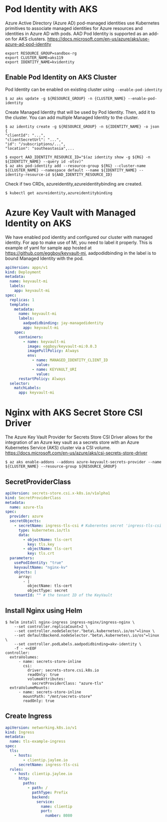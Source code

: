 # Pod Identity with AKS

Azure Active Directory (Azure AD) pod-managed identities use Kubernetes primitives to associate managed identities for Azure resources and identities in Azure AD with pods. AAD Pod Identity is supported as an add-on for AKS clusters. https://docs.microsoft.com/en-us/azure/aks/use-azure-ad-pod-identity

```shell
export RESOURCE_GROUP=sandbox-rg
export CLUSTER_NAME=aks119
export IDENTITY_NAME=kvidentity
```

## Enable Pod Identity on AKS Cluster

Pod Identity can be enabled on existing cluster using `--enable-pod-identity`

```shell
$ az aks update -g ${RESOURCE_GROUP} -n {CLUSTER_NAME} --enable-pod-identity
```

Create Managed Identity that will be used by Pod Identity. Then, add it to the cluster. You can add multiple Managed Identity to the cluster. 

```shell
$ az identity create -g ${RESOURCE_GROUP} -n ${IDENTITY_NAME} -o json
{
"clientId": "...",
"clientSecretUrl": "...",
"id": "/subscriptions/...",
"location": "southeastasia",...

$ export AAD_IDENTITY_RESOURCE_ID="$(az identity show -g ${RG} -n ${IDENTITY_NAME} --query id -otsv)"
$ az aks pod-identity add --resource-group ${RG} --cluster-name ${CLUSTER_NAME} --namespace default --name ${IDENTITY_NAME} --identity-resource-id ${AAD_IDENTITY_RESOURCE_ID}
```

Check if two CRDs, azureidentity,azureidentitybinding are created. 

```
$ kubectl get azureidentity,azureidentitybinding
```

# Azure Key Vault with Managed Identity on AKS

We have enabled pod identity and configured our cluster with managed identity. For app to make use of MI, you need to label it properly. This is example of yaml for sample app hosted at https://github.com/eggboy/keyvault-mi, aadpodidbinding in the label is to bound Managed Identity with the pod. 

```yaml
apiVersion: apps/v1
kind: Deployment
metadata:
  name: keyvault-mi
  labels:
    app: keyvault-mi
spec:
  replicas: 1
  template:
    metadata:
      name: keyvault-mi
      labels:
        aadpodidbinding: jay-managedidentity
        app: keyvault-mi
    spec:
      containers:
        - name: keyvault-mi
          image: eggboy/keyvault-mi:0.0.3
          imagePullPolicy: Always
          env:
            - name: MANAGED_IDENTITY_CLIENT_ID
              value:
            - name: KEYVAULT_URI
              value:
      restartPolicy: Always
  selector:
    matchLabels:
      app: keyvault-mi
```

# Nginx with AKS Secret Store CSI Driver

The Azure Key Vault Provider for Secrets Store CSI Driver allows for the integration of an Azure key vault as a secrets store with an Azure Kubernetes Service (AKS) cluster via a CSI volume. https://docs.microsoft.com/en-us/azure/aks/csi-secrets-store-driver

```shell
$ az aks enable-addons --addons azure-keyvault-secrets-provider --name ${CLUSTER_NAME} --resource-group ${RESOURCE_GROUP}
```

## SecretProviderClass

```yaml
apiVersion: secrets-store.csi.x-k8s.io/v1alpha1
kind: SecretProviderClass
metadata:
  name: azure-tls
spec:
  provider: azure
  secretObjects:
    - secretName: ingress-tls-csi # Kuberentes secret 'ingress-tls-csi' will be created with key and cert. 
      type: kubernetes.io/tls
      data:
        - objectName: tls-cert
          key: tls.key
        - objectName: tls-cert
          key: tls.crt
  parameters:
    usePodIdentity: "true"
    keyvaultName: "nginx-kv"
    objects: |
      array:
        - |
          objectName: tls-cert
          objectType: secret
    tenantId: "" # the tenant ID of the KeyVault
```

## Install Nginx using Helm 
```shell
$ helm install nginx-ingress ingress-nginx/ingress-nginx \
    --set controller.replicaCount=2 \
    --set controller.nodeSelector."beta\.kubernetes\.io/os"=linux \
    --set defaultBackend.nodeSelector."beta\.kubernetes\.io/os"=linux \
    --set controller.podLabels.aadpodidbinding=akv-identity \
    -f - <<EOF
controller:
  extraVolumes:
      - name: secrets-store-inline
        csi:
          driver: secrets-store.csi.k8s.io
          readOnly: true
          volumeAttributes:
            secretProviderClass: "azure-tls"
  extraVolumeMounts:
      - name: secrets-store-inline
        mountPath: "/mnt/secrets-store"
        readOnly: true
```

## Create Ingress
```yaml
apiVersion: networking.k8s.io/v1
kind: Ingress
metadata:
  name: tls-example-ingress
spec:
  tls:
    - hosts:
        - clientip.jaylee.io
      secretName: ingress-tls-csi
  rules:
    - host: clientip.jaylee.io
      http:
        paths:
          - path: /
            pathType: Prefix
            backend:
              service:
                name: clientip
                port:
                  number: 8080
```
